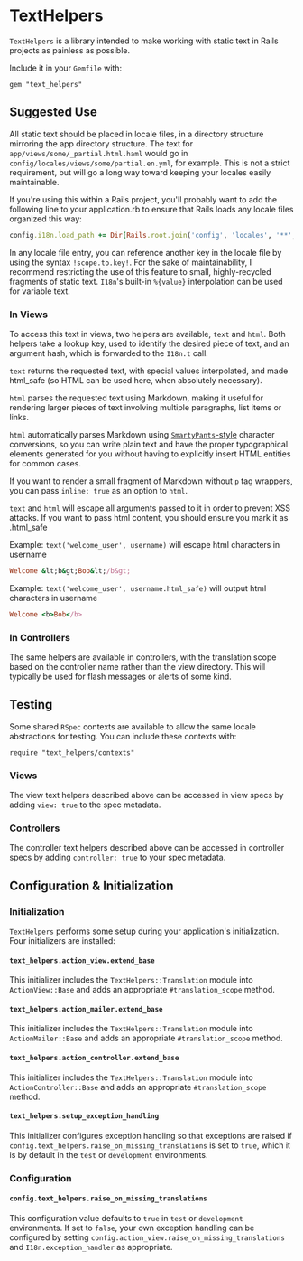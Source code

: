 # TextHelpers

`TextHelpers` is a library intended to make working with static text in Rails
projects as painless as possible.

Include it in your `Gemfile` with:

```
gem "text_helpers"
```

## Suggested Use

All static text should be placed in locale files, in a directory
structure mirroring the app directory structure. The text for
`app/views/some/_partial.html.haml` would go in
`config/locales/views/some/partial.en.yml`, for example. This is not a strict
requirement, but will go a long way toward keeping your locales easily
maintainable.

If you're using this within a Rails project, you'll probably want to add the
following line to your application.rb to ensure that Rails loads any locale
files organized this way:

```ruby
config.i18n.load_path += Dir[Rails.root.join('config', 'locales', '**', '*.{rb,yml}').to_s]
```

In any locale file entry, you can reference another key in the locale file by
using the syntax `!scope.to.key!`. For the sake of maintainability, I
recommend restricting the use of this feature to small, highly-recycled
fragments of static text. `I18n`'s built-in `%{value}` interpolation can be
used for variable text.

### In Views

To access this text in views, two helpers are available, `text` and `html`.
Both helpers take a lookup key, used to identify the desired piece of text,
and an argument hash, which is forwarded to the `I18n.t` call.

`text` returns the requested text, with special values interpolated, and made
html_safe (so HTML can be used here, when absolutely necessary).

`html` parses the requested text using Markdown, making it useful for rendering
larger pieces of text involving multiple paragraphs, list items or links.

`html` automatically parses Markdown using
[`SmartyPants`-style](http://daringfireball.net/projects/smartypants/)
character conversions, so you can write plain text and have the proper
typographical elements generated for you without having to explicitly insert
HTML entities for common cases.

If you want to render a small fragment of Markdown without `p` tag wrappers,
you can pass `inline: true` as an option to `html`.

`text` and `html` will escape all arguments passed to it in order to prevent XSS
attacks. If you want to pass html content, you should ensure you mark it as .html_safe

Example: `text('welcome_user', username)` will escape html characters in username
```ruby
Welcome &lt;b&gt;Bob&lt;/b&gt;
```

Example: `text('welcome_user', username.html_safe)` will output html characters in username
```ruby
Welcome <b>Bob</b>
```

### In Controllers

The same helpers are available in controllers, with the translation scope based
on the controller name rather than the view directory. This will typically be
used for flash messages or alerts of some kind.

## Testing

Some shared `RSpec` contexts are available to allow the same locale
abstractions for testing. You can include these contexts with:

```
require "text_helpers/contexts"
```

### Views

The view text helpers described above can be accessed in view
specs by adding `view: true` to the spec metadata.

### Controllers

The controller text helpers described above can be accessed in controller
specs by adding `controller: true` to your spec metadata.

## Configuration & Initialization

### Initialization

`TextHelpers` performs some setup during your application's initialization. Four
initializers are installed:

#### `text_helpers.action_view.extend_base`

This initializer includes the `TextHelpers::Translation` module into
`ActionView::Base` and adds an appropriate `#translation_scope` method.

#### `text_helpers.action_mailer.extend_base`

This initializer includes the `TextHelpers::Translation` module into
`ActionMailer::Base` and adds an appropriate `#translation_scope` method.

#### `text_helpers.action_controller.extend_base`

This initializer includes the `TextHelpers::Translation` module into
`ActionController::Base` and adds an appropriate `#translation_scope` method.

#### `text_helpers.setup_exception_handling`

This initializer configures exception handling so that exceptions are raised
if `config.text_helpers.raise_on_missing_translations` is set to `true`, which
it is by default in the `test` or `development` environments.

### Configuration

#### `config.text_helpers.raise_on_missing_translations`

This configuration value defaults to `true` in `test` or `development`
environments. If set to `false`, your own exception handling can be configured
by setting `config.action_view.raise_on_missing_translations` and
`I18n.exception_handler` as appropriate.
